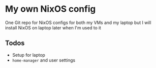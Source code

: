 # My own NixOS config

One Git repo for NixOS configs for both my VMs and my laptop but I will install NixOS on laptop later when I'm used to it

## Todos

- Setup for laptop
- `home-manager` and user settings
